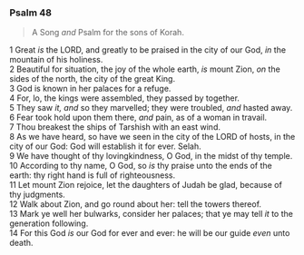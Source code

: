### Psalm 48

> A Song *and* Psalm for the sons of Korah.

1 Great *is* the LORD, and greatly to be praised in the city of our God, *in* the mountain of his holiness.  
2 Beautiful for situation, the joy of the whole earth, *is* mount Zion, *on* the sides of the north, the city of the great King.  
3 God is known in her palaces for a refuge.  
4 For, lo, the kings were assembled, they passed by together.  
5 They saw *it, and* so they marvelled; they were troubled, *and* hasted away.  
6 Fear took hold upon them there, *and* pain, as of a woman in travail.  
7 Thou breakest the ships of Tarshish with an east wind.  
8 As we have heard, so have we seen in the city of the LORD of hosts, in the city of our God: God will establish it for ever. Selah.  
9 We have thought of thy lovingkindness, O God, in the midst of thy temple.  
10 According to thy name, O God, so *is* thy praise unto the ends of the earth: thy right hand is full of righteousness.  
11 Let mount Zion rejoice, let the daughters of Judah be glad, because of thy judgments.  
12 Walk about Zion, and go round about her: tell the towers thereof.  
13 Mark ye well her bulwarks, consider her palaces; that ye may tell *it* to the generation following.  
14 For this God *is* our God for ever and ever: he will be our guide *even* unto death.  
